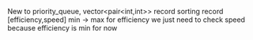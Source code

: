 New to priority_queue, vector<pair<int,int>> record
sorting record [efficiency,speed]  min -> max for efficiency
we just need to check speed because efficiency is min for now
